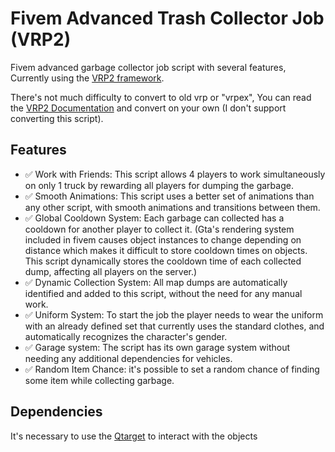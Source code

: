 # Fivem Advanced Trash Collector Job (VRP2)

Fivem advanced garbage collector job script with several features, Currently using the [VRP2 framework](https://github.com/vRP-framework/vRP).

There's not much difficulty to convert to old vrp or "vrpex", You can read the [VRP2 Documentation](https://vrp-framework.github.io/vRP/dev/index.html) and convert on your own (I don't support converting this script).

## Features
* ✅ Work with Friends: This script allows 4 players to work simultaneously on only 1 truck by rewarding all players for dumping the garbage.
* ✅ Smooth Animations: This script uses a better set of animations than any other script, with smooth animations and transitions between them.
* ✅ Global Cooldown System: Each garbage can collected has a cooldown for another player to collect it. (Gta's rendering system included in fivem causes object instances to change depending on distance which makes it difficult to store cooldown times on objects. This script dynamically stores the cooldown time of each collected dump, affecting all players on the server.)
* ✅ Dynamic Collection System: All map dumps are automatically identified and added to this script, without the need for any manual work.
* ✅ Uniform System: To start the job the player needs to wear the uniform with an already defined set that currently uses the standard clothes, and automatically recognizes the character's gender.
* ✅ Garage system: The script has its own garage system without needing any additional dependencies for vehicles.
* ✅ Random Item Chance: it's possible to set a random chance of finding some item while collecting garbage.

## Dependencies

It's necessary to use the [Qtarget](https://github.com/overextended/qtarget) to interact with the objects
